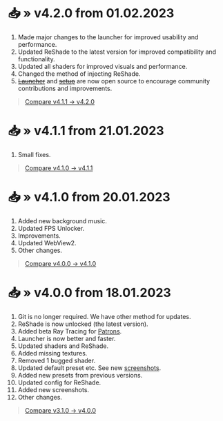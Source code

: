 <!-- [[> SEO
###### Number: 2.2

###### Title: Changelog for v4.x.x - Stella Mod Documentation
###### Description: This page provides information about the Genshin Stella Mod's changelog for version v4.2.0. It includes major changes to the launcher for improved usability and performance, updates to ReShade for better compatibility and functionality, improved visuals and performance with updated shaders, and a changed method of injecting ReShade. Additionally, the launcher and setup are now open source to encourage community contributions.
###### Tags: genshin stella mod, changelog, mod update, version v4.2.0, launcher improvements, reshade update, shader update, reshade injection method, open source project, community contributions, launcher, setup, usability, performance, compatibility, visuals, fps unlocker, beta ray tracing, patrons, git-free updates, ray tracing, textures, preset updates, reshade configuration, screenshots
###### Canonical: /genshin-stella-mod/docs?page=changelog_v4
]]> -->

# 📥 » v4.2.0 from 01.02.2023
1. Made major changes to the launcher for improved usability and performance.
2. Updated ReShade to the latest version for improved compatibility and functionality.
3. Updated all shaders for improved visuals and performance.
4. Changed the method of injecting ReShade.
5. [~~Launcher~~](https://github.com/sefinek24/Stella-Mod-Launcher) and [~~setup~~](https://github.com/sefinek24/Stella-Mod-Setup) are now open source to encourage community contributions and improvements.

> [Compare v4.1.1 -> v4.2.0](https://github.com/sefinek24/Genshin-Impact-ReShade/compare/v4.1.1...v4.2.0)

# 📥 » v4.1.1 from 21.01.2023
1. Small fixes.

> [Compare v4.1.0 -> v4.1.1](https://github.com/sefinek24/Genshin-Impact-ReShade/compare/v4.1.0...v4.1.1)

# 📥 » v4.1.0 from 20.01.2023
1. Added new background music.
2. Updated FPS Unlocker.
3. Improvements.
4. Updated WebView2.
5. Other changes.

> [Compare v4.0.0 -> v4.1.0](https://github.com/sefinek24/Genshin-Impact-ReShade/compare/v4.0.0...v4.1.0)

# 📥 » v4.0.0 from 18.01.2023
1. Git is no longer required. We have other method for updates.
2. ReShade is now unlocked (the latest version).
3. Added beta Ray Tracing for [Patrons](https://www.patreon.com/sefinek).
4. Launcher is now better and faster.
5. Updated shaders and ReShade.
6. Added missing textures.
7. Removed 1 bugged shader.
8. Updated default preset etc. See new [screenshots](https://sefinek.net/genshin-stella-mod/gallery/compare/v300...v400).
9. Added new presets from previous versions.
10. Updated config for ReShade.
11. Added new screenshots.
12. Other changes.

> [Compare v3.1.0 -> v4.0.0](https://github.com/sefinek24/Genshin-Impact-ReShade/compare/v3.1.0...v4.0.0)